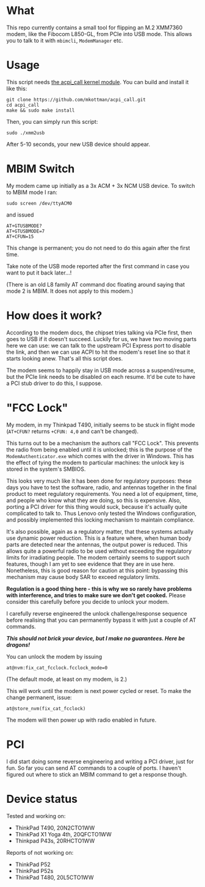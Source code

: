 # What

This repo currently contains a small tool for flipping an M.2 XMM7360 modem,
like the Fibocom L850-GL, from PCIe into USB mode.
This allows you to talk to it with `mbimcli`, `ModemManager` etc.

# Usage

This script needs [the acpi_call kernel module](https://github.com/mkottman/acpi_call).
You can build and install it like this:

```
git clone https://github.com/mkottman/acpi_call.git
cd acpi_call
make && sudo make install
```

Then, you can simply run this script:

```
sudo ./xmm2usb
```

After 5-10 seconds, your new USB device should appear.

# MBIM Switch

My modem came up initially as a 3x ACM + 3x NCM USB device.
To switch to MBIM mode I ran:

```
sudo screen /dev/ttyACM0
```

and issued

```
AT+GTUSBMODE?
AT+GTUSBMODE=7
AT+CFUN=15
```

This change is permanent; you do not need to do this again after the first time.

Take note of the USB mode reported after the first command in case you want to put it back later...!

(There is an old L8 family AT command doc floating around saying that mode 2 is MBIM. It does not apply to this modem.)

# How does it work?

According to the modem docs, the chipset tries talking via PCIe first, then goes to USB if it doesn't succeed.
Luckily for us, we have two moving parts here we can use:
we can talk to the upstream PCI Express port to disable the link,
and then we can use ACPI to hit the modem's reset line so that it starts looking anew.
That's all this script does.

The modem seems to happily stay in USB mode across a suspend/resume, but the PCIe link needs to be disabled on each resume.
It'd be cute to have a PCI stub driver to do this, I suppose.

# "FCC Lock"

My modem, in my Thinkpad T490, initially seems to be stuck in flight mode (`AT+CFUN?` returns `+CFUN: 4,0` and can't be changed).

This turns out to be a mechanism the authors call "FCC Lock".
This prevents the radio from being enabled until it is unlocked;
this is the purpose of the `ModemAuthenticator.exe` which comes with the driver in Windows.
This has the effect of tying the modem to particular machines:
the unlock key is stored in the system's SMBIOS.

This looks very much like it has been done for regulatory purposes:
these days you have to test the software, radio, and antennas together in the final product to meet regulatory requirements.
You need a lot of equipment, time, and people who know what they are doing, so this is expensive.
Also, porting a PCI driver for this thing would suck, because it's actually quite complicated to talk to.
Thus Lenovo only tested the Windows configuration, and possibly implemented this locking mechanism to maintain compliance.

It's also possible, again as a regulatory matter, that these systems actually use dynamic power reduction.
This is a feature where, when human body parts are detected near the antennas, the output power is reduced.
This allows quite a powerful radio to be used without exceeding the regulatory limits for irradiating people.
The modem certainly seems to support such features, though I am yet to see evidence that they are in use here.
Nonetheless, this is good reason for caution at this point: bypassing this mechanism may cause body SAR to exceed regulatory limits.

**Regulation is a good thing here - this is why we so rarely have problems with interference,
and tries to make sure we don't get cooked.**
Please consider this carefully before you decide to unlock your modem.

I carefully reverse engineered the unlock challenge/response sequence before realising that you can permanently bypass it with just a couple of AT commands.

**_This should not brick your device, but I make no guarantees. Here be dragons!_**

You can unlock the modem by issuing

```
at@nvm:fix_cat_fcclock.fcclock_mode=0
```

(The default mode, at least on my modem, is 2.)

This will work until the modem is next power cycled or reset. To make the change permanent, issue:

```
at@store_nvm(fix_cat_fcclock)
```

The modem will then power up with radio enabled in future.

# PCI

I did start doing some reverse engineering and writing a PCI driver, just for fun.
So far you can send AT commands to a couple of ports.
I haven't figured out where to stick an MBIM command to get a response though.

# Device status

Tested and working on:

- ThinkPad T490, 20N2CTO1WW
- ThinkPad X1 Yoga 4th, 20QFCTO1WW
- Thinkpad P43s, 20RHCTO1WW

Reports of not working on:

- ThinkPad P52
- ThinkPad P52s
- ThinkPad T480, 20L5CTO1WW
